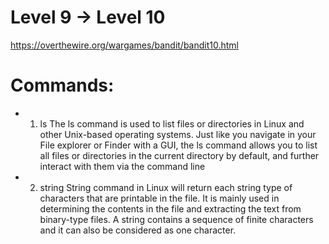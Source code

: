 # Level 9 -> Level 10
https://overthewire.org/wargames/bandit/bandit10.html

# Commands:
* 1. ls
    The ls command is used to list files or directories in Linux and other Unix-based operating systems.
    Just like you navigate in your File explorer or Finder with a GUI, 
    the ls command allows you to list all files or directories in the current directory by default, 
    and further interact with them via the command line

* 2. string
    String command in Linux will return each string type of characters that are printable in the file. 
    It is mainly used in determining the contents in the file and extracting the text from binary-type 
    files. A string contains a sequence of finite characters and it can also be considered as one 
    character.
